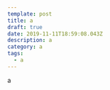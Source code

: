 ```yaml
---
template: post
title: a
draft: true
date: 2019-11-11T18:59:08.043Z
description: a
category: a
tags:
  - a
---
```

a
